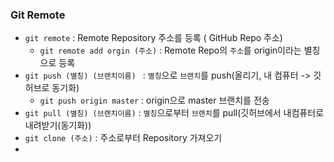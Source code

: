 ### Git Remote

- ` git remote ` : Remote Repository 주소를 등록 ( GitHub Repo 주소)
  - `git remote add orgin (주소)` : Remote Repo의 `주소`를 origin이라는 별칭으로 등록
- `git push (별칭) (브랜치이름) ` : `별칭`으로 `브랜치`를 push(올리기, 내 컴퓨터 -> 깃허브로 동기화)
  - `git push origin master` : origin으로 master 브랜치를 전송
- `git pull (별칭) (브랜치이름)` : `별칭`으로부터 `브랜치`를 pull(깃허브에서 내컴퓨터로 내려받기(동기화))
- `git clone (주소)` : 주소로부터 Repository 가져오기
- 

